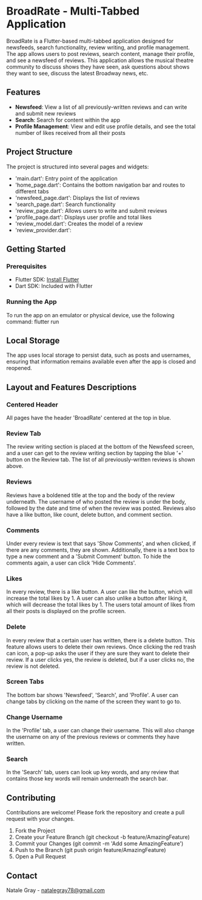 # BroadRate - Multi-Tabbed Application

BroadRate is a Flutter-based multi-tabbed application designed for newsfeeds, search functionality, review writing, and profile management. The app allows users to post reviews, search content, manage their profile, and see a newsfeed of reviews. This application allows the musical theatre community to discuss shows they have seen, ask questions about shows they want to see, discuss the latest Broadway news, etc.


## Features
- **Newsfeed**: View a list of all previously-written reviews and can write and submit new reviews
- **Search**: Search for content within the app
- **Profile Management**: View and edit use profile details, and see the total number of likes received from all their posts


## Project Structure
The project is structured into several pages and widgets:
- 'main.dart': Entry point of the application
- 'home_page.dart': Contains the bottom navigation bar and routes to different tabs
- 'newsfeed_page.dart': Displays the list of reviews
- 'search_page.dart': Search functionality
- 'review_page.dart': Allows users to write and submit reviews
- 'profile_page.dart': Displays user profile and total likes
- 'review_model.dart': Creates the model of a review
- 'review_provider.dart':


## Getting Started

### Prerequisites
- Flutter SDK: [Install Flutter](https://flutter.dev/docs/get-started/install)
- Dart SDK: Included with Flutter

### Running the App
To run the app on an emulator or physical device, use the following command:
flutter run

## Local Storage
The app uses local storage to persist data, such as posts and usernames, ensuring that information remains available even after the app is closed and reopened.


## Layout and Features Descriptions

### Centered Header
All pages have the header 'BroadRate' centered at the top in blue.

### Review Tab
The review writing section is placed at the bottom of the Newsfeed screen, and a user can get to the review writing section by tapping the blue '+' button on the Review tab. The list of all previously-written reviews is shown above.

### Reviews
Reviews have a boldened title at the top and the body of the review underneath. The username of who posted the review is under the body, followed by the date and time of when the review was posted. Reviews also have a like button, like count, delete button, and comment section.

### Comments
Under every review is text that says 'Show Comments', and when clicked, if there are any comments, they are shown. Additionally, there is a text box to type a new comment and a 'Submit Comment' button. To hide the comments again, a user can click 'Hide Comments'.

### Likes
In every review, there is a like button. A user can like the button, which will increase the total likes by 1. A user can also unlike a button after liking it, which will decrease the total likes by 1. The users total amount of likes from all their posts is displayed on the profile screen.

### Delete
In every review that a certain user has written, there is a delete button. This feature allows users to delete their own reviews. Once clicking the red trash can icon, a pop-up asks the user if they are sure they want to delete their review. If a user clicks yes, the review is deleted, but if a user clicks no, the review is not deleted.

### Screen Tabs
The bottom bar shows 'Newsfeed', 'Search', and 'Profile'. A user can change tabs by clicking on the name of the screen they want to go to.

### Change Username
In the 'Profile' tab, a user can change their username. This will also change the username on any of the previous reviews or comments they have written.

### Search
In the 'Search' tab, users can look up key words, and any review that contains those key words will remain underneath the search bar.

## Contributing
Contributions are welcome! Please fork the repository and create a pull request with your changes.
1. Fork the Project
2. Create your Feature Branch (git checkout -b feature/AmazingFeature)
3. Commit your Changes (git commit -m 'Add some AmazingFeature')
4. Push to the Branch (git push origin feature/AmazingFeature)
5. Open a Pull Request

## Contact
Natale Gray - natalegray78@gmail.com

